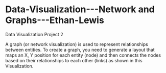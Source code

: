 # Data-Visualization---Network and Graphs---Ethan-Lewis
Data Visualization Project 2


A graph (or network visualization) is used to represent relationships between entities. To create a graph, you need to generate a layout that maps an X, Y position for each entity (node) and then connects the nodes based on their relationships to each other (links) as shown in this Visualization. 

